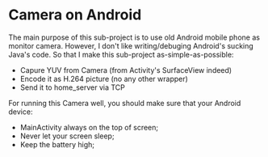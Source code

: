 # Camera on Android

The main purpose of this sub-project is to use old Android mobile phone as monitor camera. However, I don't like writing/debuging Android's sucking Java's code. So that I make this sub-project as-simple-as-possible:

- Capure YUV from Camera (from Activity's SurfaceView indeed)
- Encode it as H.264 picture (no any other wrapper)
- Send it to home_server via TCP


For running this Camera well, you should make sure that your Android device:

- MainActivity always on the top of screen;
- Never let your screen sleep;
- Keep the battery high;


